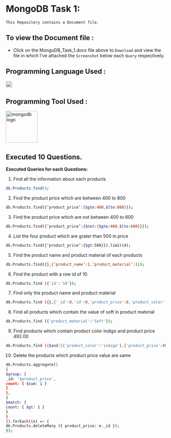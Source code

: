 # MongoDB Task 1: 

`This Repository contains a Document file.`  

## To view the Document file :

- Click on the MongoDB_Task_1.docx file above to `Download` and view the file in which I've attached the `Screenshot` below each `Query` respectively.


## <h2 align="left">Programming Language Used :</h2>

<div align="left">
  <img src="https://img.shields.io/badge/MongoDB-%234ea94b.svg?style=for-the-badge&logo=mongodb&logoColor=white" height="20" alt="html5 logo"  />
  <img width="20" />
  </div>


## <h2 align="left">Programming Tool Used :</h2>

<div align="left">
  <img src="https://www.svgrepo.com/show/303232/mongodb-logo.svg" height="100" alt="mongodb logo"  />
  <img width="50" />
  </div>

## Executed 10 Questions.

**Executed Queries for each Questions:**

1. Find all the information about each products

```bash
db.Products.find();
```

2. Find the product price which are between 400 to 800

```bash
db.Products.find({‘product_price’:{$gte:400,$lte:800}});
```

3. Find the product price which are not between 400 to 600

```bash
db.Products.find({‘product_price’:{$not:{$gte:400,$lte:600}}});
```

4. List the four product which are grater than 500 in price

```bash
db.Products.find({‘product_price’:{$gt:500}}).limit(4);
```

5. Find the product name and product material of each products

```bash
db.Products.find({},{‘product_name’:1,’product_material’:1});
```

6. Find the product with a row id of 10

```bash
db.Products.find ({'id':'10'});
```

7. Find only the product name and product material

```bash
db.Products.find ({},{'_id':0,'id':0,'product_price':0,'product_color':0});
```

8. Find all products which contain the value of soft in product material

```bash
db.Products.find ({'product_material':'Soft'});
```

9. Find products which contain product color indigo and product price 492.00

```bash
db.Products.find ({$and:[{'product_color':'indigo'},{'product_price':492}]});
```

10. Delete the products which product price value are same

```bash
db.Products.aggregate([
{
$group: {
_id: '$product_price',
count: { $sum: 1 }
}
},
{
$match: {
count: { $gt: 1 }
}
}
]).forEach((e) => {
db.Products.deleteMany ({ product_price: e._id });
});

```